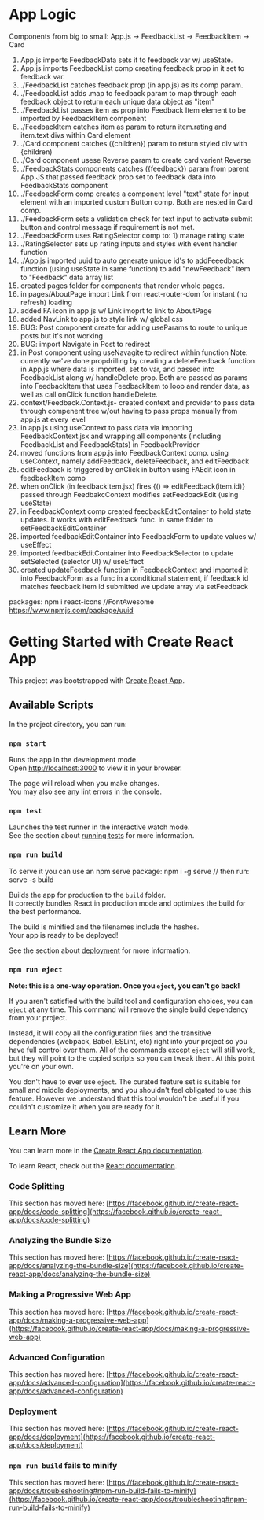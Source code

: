 # App Logic

Components from big to small:
App.js -> FeedbackList -> FeedbackItem -> Card

1. App.js imports FeedbackData sets it to feedback var w/ useState.
2. App.js imports FeedbackList comp creating feedback prop in it set to feedback var.
3. ./FeedbackList catches feedback prop (in app.js) as its comp param.
4. ./FeedbackList adds .map to feedback param to map through each feedback object to return each unique data object as "item"
5. ./FeedbackList passes item as prop into Feedback Item element to be imported by FeedbackItem component
6. ./FeedbackItem catches item as param to return item.rating and item.text divs within Card element
7. ./Card component catches ({children}) param to return styled div with {children)
8. ./Card component usese Reverse param to create card varient Reverse
9. ./FeedbackStats components catches ({feedback}) param from parent App.JS that passed feedback prop set to feedback data into FeedbackStats component
10. ./FeedbackForm comp creates a component level "text" state for input element with an imported custom Button comp. Both are nested in Card comp.
11. ./FeedbackForm sets a validation check for text input to activate submit button and control message if requirement is not met.
12. ./FeedbackForm uses RatingSelector comp to: 1) manage rating state
13. ./RatingSelector sets up rating inputs and styles with event handler function
14. ./App.js imported uuid to auto generate unique id's to addFeeedback function (using useState in same function) to add "newFeedback" item to "Feedback" data array list
15. created pages folder for components that render whole pages.
16. in pages/AboutPage import Link from react-router-dom for instant (no refresh) loading
17. added FA icon in app.js w/ Link imoprt to link to AboutPage
18. added NavLink to app.js to style link w/ global css
19. BUG: Post component create for adding useParams to route to unique posts but it's not working
20. BUG: import Navigate in Post to redirect
21. in Post component using useNavagite to redirect within function
    Note: currently we've done propdrilling by creating a deleteFeedback function in App.js where data is imported, set to var, and passed into FeedbackList along w/ handleDelete prop. Both are passed as params into FeedbackItem that uses FeedbackItem to loop and render data, as well as call onClick function handleDelete.
22. context/Feedback.Context.js- created context and provider to pass data through compenent tree w/out having to pass props manually from app.js at every level
23. in app.js using useContext to pass data via importing FeedbackContext.jsx and wrapping all components (including FeedbackList and FeedbackStats) in FeedbackProvider
24. moved functions from app.js into FeedbackContext comp. using useContext, namely addFeedback, deleteFeedback, and editFeedback
25. editFeedback is triggered by onClick in button using FAEdit icon in feedbackItem comp
26. when onClick (in feedbackItem.jsx) fires {() => editFeedback(item.id)} passed through FeedbakcContext modifies setFeedbackEdit (using useState)
27. in FeedbackContext comp created feedbackEditContainer to hold state updates. It works with editFeedback func. in same folder to setFeedbackEditContainer
28. imported feedbackEditContainer into FeedbackForm to update values w/ useEffect
29. imported feedbackEditContainer into FeedbackSelector to update setSelected (selector UI) w/ useEffect
30. created updateFeedback function in FeedbackContext and imported it into FeedbackForm as a func in a conditional statement, if feedback id matches feedback item id submitted we update array via setFeedback

packages:
npm i react-icons //FontAwesome
https://www.npmjs.com/package/uuid

# Getting Started with Create React App

This project was bootstrapped with [Create React App](https://github.com/facebook/create-react-app).

## Available Scripts

In the project directory, you can run:

### `npm start`

Runs the app in the development mode.\
Open [http://localhost:3000](http://localhost:3000) to view it in your browser.

The page will reload when you make changes.\
You may also see any lint errors in the console.

### `npm test`

Launches the test runner in the interactive watch mode.\
See the section about [running tests](https://facebook.github.io/create-react-app/docs/running-tests) for more information.

### `npm run build`

To serve it you can use an npm serve package:
npm i -g serve // then run:
serve -s build

Builds the app for production to the `build` folder.\
It correctly bundles React in production mode and optimizes the build for the best performance.

The build is minified and the filenames include the hashes.\
Your app is ready to be deployed!

See the section about [deployment](https://facebook.github.io/create-react-app/docs/deployment) for more information.

### `npm run eject`

**Note: this is a one-way operation. Once you `eject`, you can't go back!**

If you aren't satisfied with the build tool and configuration choices, you can `eject` at any time. This command will remove the single build dependency from your project.

Instead, it will copy all the configuration files and the transitive dependencies (webpack, Babel, ESLint, etc) right into your project so you have full control over them. All of the commands except `eject` will still work, but they will point to the copied scripts so you can tweak them. At this point you're on your own.

You don't have to ever use `eject`. The curated feature set is suitable for small and middle deployments, and you shouldn't feel obligated to use this feature. However we understand that this tool wouldn't be useful if you couldn't customize it when you are ready for it.

## Learn More

You can learn more in the [Create React App documentation](https://facebook.github.io/create-react-app/docs/getting-started).

To learn React, check out the [React documentation](https://reactjs.org/).

### Code Splitting

This section has moved here: [https://facebook.github.io/create-react-app/docs/code-splitting](https://facebook.github.io/create-react-app/docs/code-splitting)

### Analyzing the Bundle Size

This section has moved here: [https://facebook.github.io/create-react-app/docs/analyzing-the-bundle-size](https://facebook.github.io/create-react-app/docs/analyzing-the-bundle-size)

### Making a Progressive Web App

This section has moved here: [https://facebook.github.io/create-react-app/docs/making-a-progressive-web-app](https://facebook.github.io/create-react-app/docs/making-a-progressive-web-app)

### Advanced Configuration

This section has moved here: [https://facebook.github.io/create-react-app/docs/advanced-configuration](https://facebook.github.io/create-react-app/docs/advanced-configuration)

### Deployment

This section has moved here: [https://facebook.github.io/create-react-app/docs/deployment](https://facebook.github.io/create-react-app/docs/deployment)

### `npm run build` fails to minify

This section has moved here: [https://facebook.github.io/create-react-app/docs/troubleshooting#npm-run-build-fails-to-minify](https://facebook.github.io/create-react-app/docs/troubleshooting#npm-run-build-fails-to-minify)
